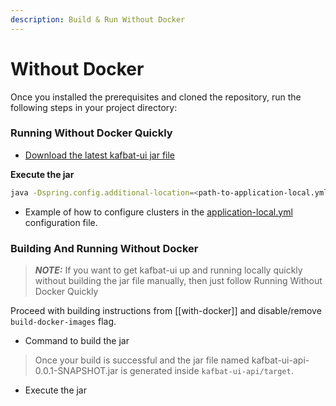 ```yaml
---
description: Build & Run Without Docker
---
```


# Without Docker

Once you installed the prerequisites and cloned the repository, run the following steps in your project directory:

### Running Without Docker Quickly <a href="#run_without_docker_quickly" id="run_without_docker_quickly"></a>

* [Download the latest kafbat-ui jar file](https://github.com/kafbat/kafka-ui/releases)

**Execute the jar**

```bash
java -Dspring.config.additional-location=<path-to-application-local.yml> --add-opens java.rmi/javax.rmi.ssl=ALL-UNNAMED -jar <path-to-kafbat-ui-jar>
```

* Example of how to configure clusters in the [application-local.yml](https://github.com/kafbat/kafka-ui/blob/main/api/src/main/resources/application-local.yml) configuration file.

### Building And Running Without Docker <a href="#build_and_run_without_docker" id="build_and_run_without_docker"></a>

> _**NOTE:**_ If you want to get kafbat-ui up and running locally quickly without building the jar file manually, then just follow Running Without Docker Quickly

Proceed with building instructions from [[with-docker]] and disable/remove `build-docker-images` flag.

* Command to build the jar

> Once your build is successful and the jar file named kafbat-ui-api-0.0.1-SNAPSHOT.jar is generated inside `kafbat-ui-api/target`.

* Execute the jar
